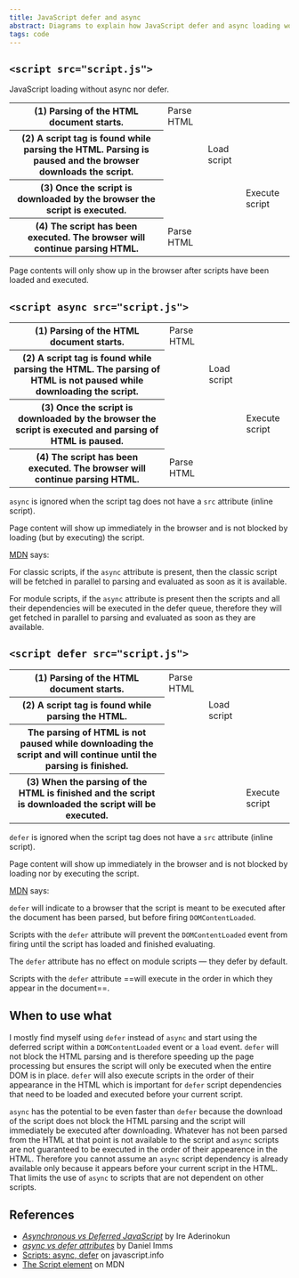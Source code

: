 ```yaml
---
title: JavaScript defer and async
abstract: Diagrams to explain how JavaScript defer and async loading works in the browser
tags: code
---
```

## `<script src="script.js">`

JavaScript loading without async nor defer.

<table>
<tr><th class="normal">(1) Parsing of the HTML document starts.</th><td class="bg-primary white">Parse HTML</td><td></td><td></td></tr>
<tr><th class="normal">(2) A script tag is found while parsing the HTML. Parsing is paused and the browser downloads the script.</th><td class="bg-neutral-4"></td><td class="bg-accent-four white">Load script</td><td></td></tr>
<tr><th class="normal">(3) Once the script is downloaded by the browser the script is executed.</th><td class="bg-neutral-4"></td><td></td><td class="bg-accent-four white">Execute script</td></tr>
<tr><th class="normal">(4) The script has been executed. The browser will continue parsing HTML.</th><td class="bg-primary white">Parse HTML</td><td></td><td></td></tr>
</table>

Page contents will only show up in the browser after scripts have been loaded and executed.

## `<script async src="script.js">`

<table>
<tr><th class="normal">(1) Parsing of the HTML document starts.</th><td class="bg-primary white">Parse HTML</td><td></td><td></td></tr>
<tr><th class="normal">(2) A script tag is found while parsing the HTML. The parsing of HTML is not paused while downloading the script.</th><td class="bg-primary"></td><td class="bg-accent-four white">Load script</td><td></td></tr>
<tr><th class="normal">(3) Once the script is downloaded by the browser the script is executed and parsing of HTML is paused.</th><td class="bg-neutral-4"></td><td></td><td class="bg-accent-four white">Execute script</td></tr>
<tr><th class="normal">(4) The script has been executed. The browser will continue parsing HTML.</th><td class="bg-primary white">Parse HTML</td><td></td><td></td></tr>
</table>

`async` is ignored when the script tag does not have a `src` attribute (inline script).

Page content will show up immediately in the browser and is not blocked by loading (but by executing) the script.

[MDN](https://developer.mozilla.org/en-US/docs/Web/HTML/Element/script) says:

For classic scripts, if the `async` attribute is present, then the classic script will be fetched in parallel to parsing and evaluated as soon as it is available.

For module scripts, if the `async` attribute is present then the scripts and all their dependencies will be executed in the defer queue, therefore they will get fetched in parallel to parsing and evaluated as soon as they are available.

## `<script defer src="script.js">`

<table>
<tr><th class="normal">(1) Parsing of the HTML document starts.</th><td class="bg-primary white">Parse HTML</td><td></td><td></td></tr>
<tr><th class="normal">(2) A script tag is found while parsing the HTML.</th><td class="bg-primary"></td><td class="bg-accent-four white">Load script</td><td></td></tr>
<tr><th class="normal"> The parsing of HTML is not paused while downloading the script and will continue until the parsing is finished.</th><td class="bg-primary white"></td><td></td><td></td></tr>
<tr><th class="normal">(3) When the parsing of the HTML is finished and the script is downloaded the script will be executed.</th><td></td><td></td><td class="bg-accent-four white">Execute script</td></tr>
</table>

`defer` is ignored when the script tag does not have a `src` attribute (inline script).

Page content will show up immediately in the browser and is not blocked by loading nor by executing the script.

[MDN](https://developer.mozilla.org/en-US/docs/Web/HTML/Element/script) says:

`defer` will indicate to a browser that the script is meant to be executed after the document has been parsed, but before firing `DOMContentLoaded`.

Scripts with the `defer` attribute will prevent the `DOMContentLoaded` event from firing until the script has loaded and finished evaluating.

The `defer` attribute has no effect on module scripts — they defer by default. 

Scripts with the `defer` attribute ==will execute in the order in which they appear in the document==.

## When to use what

I mostly find myself using `defer` instead of `async` and start using the deferred script within a `DOMContentLoaded` event or a `load` event. `defer` will not block the HTML parsing and is therefore speeding up the page processing but ensures the script will only be executed when the entire DOM is in place. `defer` will also execute scripts in the order of their appearance in the HTML which is important for `defer` script dependencies that need to be loaded and executed before your current script.

`async` has the potential to be even faster than `defer` because the download of the script does not block the HTML parsing and the script will immediately be executed after downloading. Whatever has not been parsed from the HTML at that point is not available to the script and `async` scripts are not guaranteed to be executed in the order of their appearence in the HTML. Therefore you cannot assume an `async` script dependency is already available only because it appears before your current script in the HTML. That limits the use of `async` to scripts that are not dependent on other scripts.

## References

- [<cite>Asynchronous vs Deferred JavaScript</cite>](https://bitsofco.de/async-vs-defer/) by Ire Aderinokun
- [<cite>async vs defer attributes</cite>](https://www.growingwiththeweb.com/2014/02/async-vs-defer-attributes.html) by Daniel Imms
- [Scripts: async, defer](https://javascript.info/script-async-defer) on javascript.info
- [The Script element](https://developer.mozilla.org/en-US/docs/Web/HTML/Element/script) on MDN




